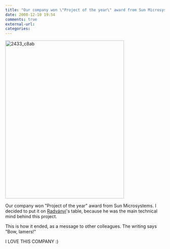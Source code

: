 ```yaml
---
title: "Our company won \"Project of the year\" award from Sun Microsystems. I decided ..."
date: 2008-12-10 19:54
comments: true
external-url:
categories:
---
```

[<img src="http://1.asset.soup.io/asset/0189/2433_c8ab.jpeg" width="375" height="500" alt="2433_c8ab" />][1]

Our company won "Project of the year" award from Sun Microsystems. I decided to put it on [Radványi][2]'s table, because he was the main technical mind behind this project.  
  
This is how it ended, as a message to other colleagues. The writing says "Bow, lamers!"  
  
I LOVE THIS COMPANY :)  


  [1]: http://www.flickr.com/photos/digmia/3098611754/
  [2]: http://radvanyi.soup.io/
